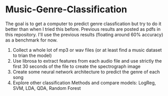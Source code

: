 # Music-Genre-Classification

The goal is to get a computer to predict genre classfication but try to do it better than when I tried this before. Previous results are posted as pdfs in this repository.
I'll use the previous results (floating around 60% accuracy) as a benchmark for now.


1. Collect a whole lot of mp3 or wav files (or at least find a music dataset to trian the model)
2. Use librosa to extract features from each audio file and use strictly the first 30 seconds of the file to create the spectrograph image
3. Create some neural network architecture to predict the genre of each song
4. Explore other classification Methods and compare models: LogReg, SVM, LDA, QDA, Random Forest
